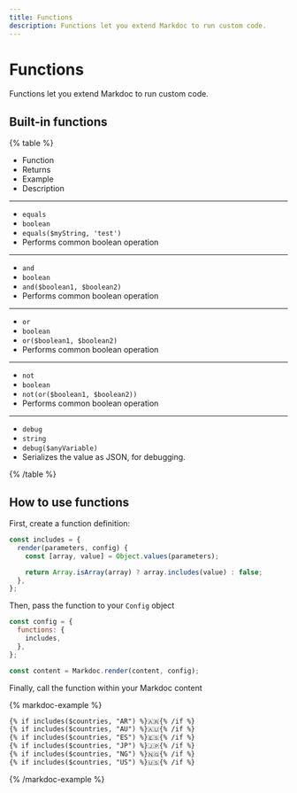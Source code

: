 ```yaml
---
title: Functions
description: Functions let you extend Markdoc to run custom code.
---
```


# Functions

Functions let you extend Markdoc to run custom code.

## Built-in functions

{% table %}

- Function
- Returns
- Example
- Description

---

- `equals`
- `boolean`
- `equals($myString, 'test')`
- Performs common boolean operation

---

- `and`
- `boolean`
- `and($boolean1, $boolean2)`
- Performs common boolean operation

---

- `or`
- `boolean`
- `or($boolean1, $boolean2)`
- Performs common boolean operation

---

- `not`
- `boolean`
- `not(or($boolean1, $boolean2))`
- Performs common boolean operation

---

- `debug`
- `string`
- `debug($anyVariable)`
- Serializes the value as JSON, for debugging.

{% /table %}

## How to use functions

First, create a function definition:

```js
const includes = {
  render(parameters, config) {
    const [array, value] = Object.values(parameters);

    return Array.isArray(array) ? array.includes(value) : false;
  },
};
```

Then, pass the function to your `Config` object

```js
const config = {
  functions: {
    includes,
  },
};

const content = Markdoc.render(content, config);
```

Finally, call the function within your Markdoc content

{% markdoc-example %}

```md
{% if includes($countries, "AR") %}🇦🇷{% /if %}
{% if includes($countries, "AU") %}🇦🇺{% /if %}
{% if includes($countries, "ES") %}🇪🇸{% /if %}
{% if includes($countries, "JP") %}🇯🇵{% /if %}
{% if includes($countries, "NG") %}🇳🇬{% /if %}
{% if includes($countries, "US") %}🇺🇸{% /if %}
```

{% /markdoc-example %}
